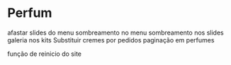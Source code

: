 # Perfum

afastar slides do menu
sombreamento no menu
sombreamento nos slides
galeria nos kits
Substituir cremes por pedidos
paginação em perfumes

função de reinicio do site
